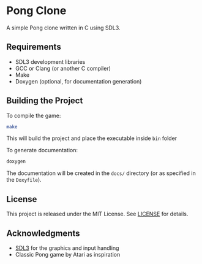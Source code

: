 # Pong Clone

A simple Pong clone written in C using SDL3.

## Requirements

- SDL3 development libraries
- GCC or Clang (or another C compiler)
- Make
- Doxygen (optional, for documentation generation)

## Building the Project

To compile the game:

```bash
make
```

This will build the project and place the executable inside `bin` folder

To generate documentation:

```bash
doxygen
```

The documentation will be created in the `docs/` directory (or as specified in the `Doxyfile`).

## License

This project is released under the MIT License. See [LICENSE](LICENSE) for details.

## Acknowledgments

- [SDL3](https://github.com/libsdl-org/SDL) for the graphics and input handling
- Classic Pong game by Atari as inspiration
